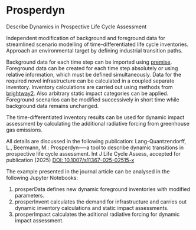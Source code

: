 # Prosperdyn
Describe Dynamics in Prospective Life Cycle Assessment

Independent modification of background and foreground data for streamlined scenario modelling of time-differentiated life cycle inventories. Approach an environmental target by defining industrial transition paths.

Background data for each time step can be imported using [premise](https://github.com/polca/premise). Foreground data can be created for each time step absolutely or using relative information, which must be defined simultaneously. Data for the required novel infrastructure can be calculated in a coupled separate inventory. Inventory calculations are carried out using methods from [brightway2](https://github.com/brightway-lca/brightway2). Also arbitrary static impact categories can be applied. Foreground scenarios can be modified successively in short time while background data remains unchanged.

The time-differentiated inventory results can be used for dynamic impact assessment by calculating the additional radiative forcing from greenhouse gas emissions.

All details are discussed in the following publication:
Lang-Quantzendorff, L., Beermann, M.: Prosperdyn—–a tool to describe dynamic transitions in prospective life cycle assessment. Int J Life Cycle Assess, accepted for publication (2025) 
[DOI: 10.1007/s11367-025-02515-x](https://doi.org/10.1007/s11367-025-02515-x)

The example presented in the journal article can be analysed in the following Jupyter Notebooks:
1. prosperData defines new dynamic foreground inventories with modified parameters.
2. prosperInvent calculates the demand for infrastructure and carries out dynamic inventory calculations and static impact assessments.
3. prosperImpact calculates the aditional radiative forcing for dynamic impact assessment.
